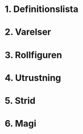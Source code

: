 # 1. Definitionslista



# 2. Varelser









# 3. Rollfiguren






# 4. Utrustning





# 5. Strid








# 6. Magi



